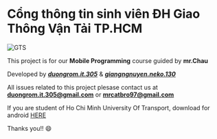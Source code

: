 # Cổng thông tin sinh viên ĐH Giao Thông Vận Tải TP.HCM

![GTS](https://ut.edu.vn/public/img/images/Tin2017/7-11%20Nhan%20dien%20thuong%20hieu.jpg)

This project is for our **Mobile Programming** course guided by **mr.Chau**

Developed by [***duongrom.it.305***](https://www.facebook.com/duongrom.it.305) & [***giangngnuyen.neko.130***](https://www.facebook.com/kuro.neko.sora.ni.tobu)

All issues related to this project plesase contact us at **duongrom.it.305@gmail.com** or **mrcatbro97@gmail.com**

If you are student of Ho Chi Minh University Of Transport, download for android [HERE](https://drive.google.com/openid=1LmL2EBZfSNBfomgJq3ELdhZwRnRzLU3Q)


Thanks you!! :smile:
